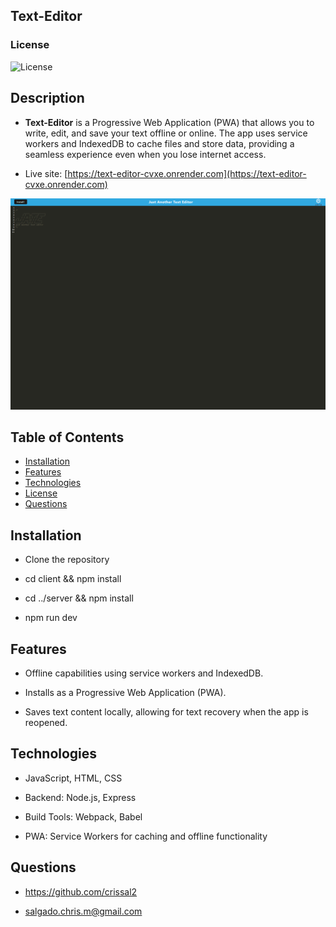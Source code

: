 ## Text-Editor

### License
![License](https://img.shields.io/badge/License-MIT-yellow.svg)

## Description
  
- **Text-Editor** is a Progressive Web Application (PWA) that allows you to write, edit, and save your text offline or online. The app uses service workers and IndexedDB to cache files and store data, providing a seamless experience even when you lose internet access.

- Live site: [https://text-editor-cvxe.onrender.com](https://text-editor-cvxe.onrender.com)

![Webpage Preview](./client/src/images/Screenshot%20(59).png)
  
## Table of Contents
  
- [Installation](#installation)
- [Features](#features)
- [Technologies](#technologies)
- [License](#license)
- [Questions](#questions)
  
## Installation
  
- Clone the repository
  
- cd client && npm install
  
- cd ../server && npm install

- npm run dev

  
## Features
  
 - Offline capabilities using service workers and IndexedDB.
    
 - Installs as a Progressive Web Application (PWA).
    
 - Saves text content locally, allowing for text recovery when the app is reopened.


## Technologies

- JavaScript, HTML, CSS
  
- Backend: Node.js, Express
  
- Build Tools: Webpack, Babel
  
- PWA: Service Workers for caching and offline functionality

## Questions
  
  - https://github.com/crissal2
  
  - salgado.chris.m@gmail.com
  
